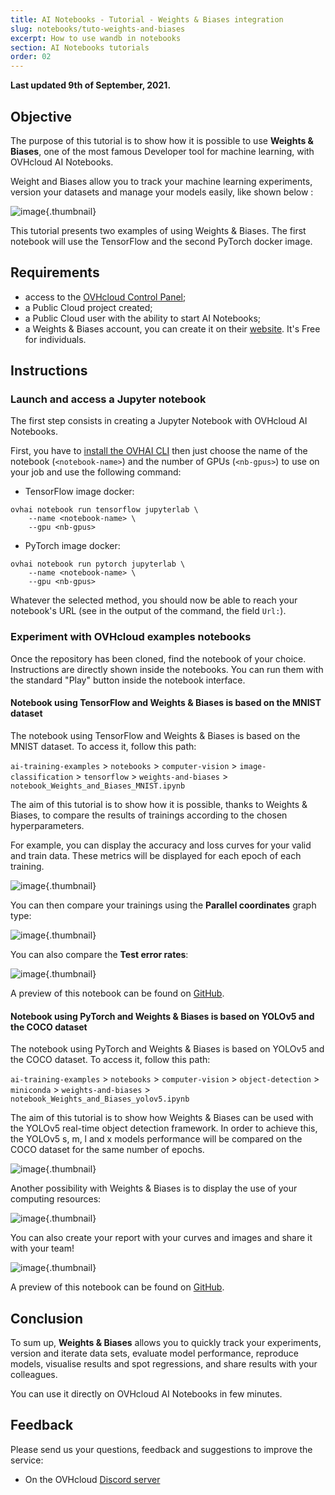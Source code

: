 ```yaml
---
title: AI Notebooks - Tutorial - Weights & Biases integration
slug: notebooks/tuto-weights-and-biases
excerpt: How to use wandb in notebooks  
section: AI Notebooks tutorials
order: 02
---
```


**Last updated 9th of September, 2021.**

## Objective

The purpose of this tutorial is to show how it is possible to use **Weights & Biases**, one of the most famous Developer tool for machine learning, with OVHcloud AI Notebooks.

Weight and Biases allow you to track your machine learning experiments, version your datasets and manage your models easily, like shown below :

![image](images/overview_wandb.png){.thumbnail}

This tutorial presents two examples of using Weights & Biases. The first notebook will use the TensorFlow and the second PyTorch docker image.

## Requirements

- access to the [OVHcloud Control Panel](https://ca.ovh.com/auth/?action=gotomanager&from=https://www.ovh.com/asia/&ovhSubsidiary=asia);
- a Public Cloud project created;
- a Public Cloud user with the ability to start AI Notebooks;
- a Weights & Biases account, you can create it on their [website](https://wandb.ai/site). It's Free for individuals.

## Instructions

### Launch and access a Jupyter notebook

The first step consists in creating a Jupyter Notebook with OVHcloud AI Notebooks.

First, you have to [install the OVHAI CLI](https://docs.ovh.com/asia/en/publiccloud/ai/cli/install-client/) then just choose the name of the notebook (`<notebook-name>`) and the number of GPUs (`<nb-gpus>`) to use on your job and use the following command:

- TensorFlow image docker:

``` {.bash}
ovhai notebook run tensorflow jupyterlab \
    --name <notebook-name> \
    --gpu <nb-gpus>
```

- PyTorch image docker:

``` {.bash}
ovhai notebook run pytorch jupyterlab \
    --name <notebook-name> \
    --gpu <nb-gpus>
```

Whatever the selected method, you should now be able to reach your notebook's URL (see in the output of the command, the field `Url:`).

### Experiment with OVHcloud examples notebooks

Once the repository has been cloned, find the notebook of your choice.<br/>
Instructions are directly shown inside the notebooks. You can run them with the standard "Play" button inside the notebook interface.

#### Notebook using TensorFlow and Weights & Biases is based on the MNIST dataset

The notebook using TensorFlow and Weights & Biases is based on the MNIST dataset. To access it, follow this path:

`ai-training-examples` > `notebooks` > `computer-vision` > `image-classification` > `tensorflow` > `weights-and-biases` > `notebook_Weights_and_Biases_MNIST.ipynb`

The aim of this tutorial is to show how it is possible, thanks to Weights & Biases, to compare the results of trainings according to the chosen hyperparameters.

For example, you can display the accuracy and loss curves for your valid and train data. These metrics will be displayed for each epoch of each training.

![image](images/valid_train_metrics_mnist_wandb.png){.thumbnail}

You can then compare your trainings using the **Parallel coordinates** graph type:

![image](images/parallel_coordinates_mnist_wandb.png){.thumbnail}

You can also compare the **Test error rates**:

![image](images/test_error_rate_mnist_wandb.png){.thumbnail}

A preview of this notebook can be found on [GitHub](https://github.com/ovh/ai-training-examples/tree/main/notebooks/computer-vision/image-classification/tensorflow/weights-and-biases).

#### Notebook using PyTorch and Weights & Biases is based on YOLOv5 and the COCO dataset

The notebook using PyTorch and Weights & Biases is based on YOLOv5 and the COCO dataset. To access it, follow this path:

`ai-training-examples` > `notebooks` > `computer-vision` > `object-detection` > `miniconda` > `weights-and-biases` > `notebook_Weights_and_Biases_yolov5.ipynb`


The aim of this tutorial is to show how Weights & Biases can be used with the YOLOv5 real-time object detection framework. In order to achieve this, the YOLOv5 s, m, l and x models performance will be compared on the COCO dataset for the same number of epochs.

![image](images/loss_train_valid_yolov5_wandb.png){.thumbnail}

Another possibility with Weights & Biases is to display the use of your computing resources:

![image](images/system_utilization_yolov5_wandb.png){.thumbnail}

You can also create your report with your curves and images and share it with your team!

![image](images/report_yolov5_wandb.png){.thumbnail}

A preview of this notebook can be found on [GitHub](https://github.com/ovh/ai-training-examples/tree/main/notebooks/computer-vision/object-detection/miniconda/weights-and-biases).

## Conclusion

To sum up, **Weights & Biases** allows you to quickly track your experiments, version and iterate data sets, evaluate model performance, reproduce models, visualise results and spot regressions, and share results with your colleagues.

You can use it directly on OVHcloud AI Notebooks in few minutes.

## Feedback

Please send us your questions, feedback and suggestions to improve the service:

- On the OVHcloud [Discord server](https://discord.com/invite/vXVurFfwe9) 
